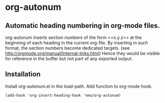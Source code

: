 # org-autonum
## Automatic heading numbering in org-mode files.

org-autonum inserts section numbers of the form <<x.y.z>> at the
beginning of each heading in the current org-file.
By inserting in such format, the section numbers become dedicated targets.
(see http://orgmode.org/manual/Internal-links.html)
Hence they would be visible for reference in the buffer but not
part of any exported output.

## Installation

Install org-autonum.el in the load-path.
Add function to org-mode hook.

    (add-hook 'org-insert-heading-hook 'nma/org-autonum)


